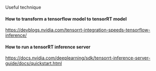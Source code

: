 Useful technique

#### How to transform a tensorflow model to tensorRT model
https://devblogs.nvidia.com/tensorrt-integration-speeds-tensorflow-inference/

#### How to run a tensorRT inference server
https://docs.nvidia.com/deeplearning/sdk/tensorrt-inference-server-guide/docs/quickstart.html

